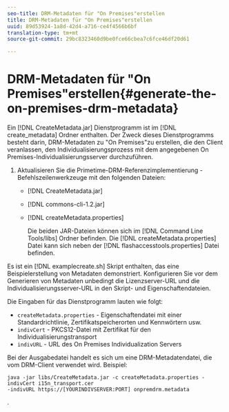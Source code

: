 ```yaml
---
seo-title: DRM-Metadaten für "On Premises"erstellen
title: DRM-Metadaten für "On Premises"erstellen
uuid: 89d53924-1a8d-42d4-a716-ce4f4566b6bf
translation-type: tm+mt
source-git-commit: 29bc8323460d9be0fce66cbea7c6fce46df20d61

---
```



# DRM-Metadaten für &quot;On Premises&quot;erstellen{#generate-the-on-premises-drm-metadata}

Ein [!DNL CreateMetadata.jar] Dienstprogramm ist im [!DNL create_metadata] Ordner enthalten. Der Zweck dieses Dienstprogramms besteht darin, DRM-Metadaten zu &quot;On Premises&quot;zu erstellen, die den Client veranlassen, den Individualisierungsprozess mit dem angegebenen On Premises-Individualisierungsserver durchzuführen.

1. Aktualisieren Sie die Primetime-DRM-Referenzimplementierung - Befehlszeilenwerkzeuge mit den folgenden Dateien:

   * [!DNL CreateMetadata.jar]
   * [!DNL commons-cli-1.2.jar]
   * [!DNL createMetadata.properties]

      Die beiden JAR-Dateien können sich im [!DNL Command Line Tools/libs] Ordner befinden. Die [!DNL createMetadata.properties] Datei kann sich neben der [!DNL flashaccesstools.properties] Datei befinden.

<!--<a id="example_2116349CA33642CD9293EAD94A532ED8"></a>-->

Es ist ein [!DNL examplecreate.sh] Skript enthalten, das eine Beispielerstellung von Metadaten demonstriert. Konfigurieren Sie vor dem Generieren von Metadaten unbedingt die Lizenzserver-URL und die Individualisierungsserver-URL in den Skript- und Eigenschaftendateien.

Die Eingaben für das Dienstprogramm lauten wie folgt:

* `createMetadata.properties` - Eigenschaftendatei mit einer Standardrichtlinie, Zertifikatspeicherorten und Kennwörtern usw.
* `indivCert` - PKCS12-Datei mit Zertifikat für den Individualisierungstransport
* `indivURL` - URL des On Premises Individualization Servers

Bei der Ausgabedatei handelt es sich um eine DRM-Metadatendatei, die vom DRM-Client verwendet wird. Beispiel:

```
java -jar libs/CreateMetadata.jar -c createMetadata.properties -indivCert i15n_transport.cer
-indivURL https://[YOURINDIVSERVER:PORT] onpremdrm.metadata
```

.